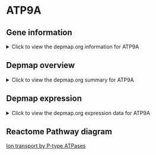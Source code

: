 <h1>ATP9A</h1>

<h2>Gene information</h2>
<details>
  <summary>Click to view the depmap.org information for ATP9A</summary>
  <iframe src="https://depmap.org/portal/gene/ATP9A?tab=about" style="border:none;width:100%;height:800px"></iframe>
</details>

<h2>Depmap overview</h2>
<details>
  <summary>Click to view the depmap.org summary for ATP9A</summary>
  <iframe src="https://depmap.org/portal/gene/ATP9A?tab=overview" style="border:none;width:100%;height:800px"></iframe>
</details>

<h2>Depmap expression</h2>
<details>
  <summary>Click to view the depmap.org expression data for ATP9A</summary>
  <iframe src="https://depmap.org/portal/gene/ATP9A?tab=characterization" style="border:none;width:100%;height:800px"></iframe>
</details>



<h2>Reactome Pathway diagram</h2>
<a href="https://reactome.org/PathwayBrowser/#/R-HSA-936837">Ion transport by P-type ATPases</a>



